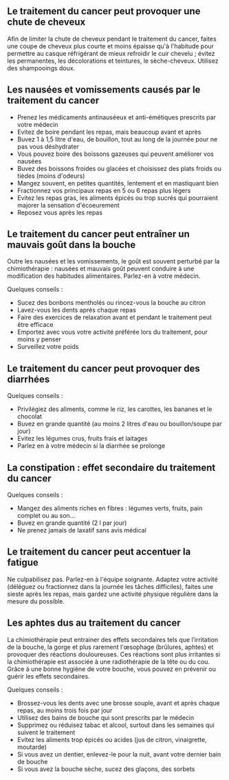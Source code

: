 ## Le traitement du cancer peut provoquer une chute de cheveux
Afin de limiter la chute de cheveux pendant le traitement du cancer, faites une coupe de cheveux plus courte et moins épaisse qu'à l'habitude pour permettre au casque réfrigérant de mieux refroidir le cuir chevelu ; évitez les permanentes, les décolorations et teintures, le sèche-cheveux. Utilisez des shampooings doux.

## Les nausées et vomissements causés par le traitement du cancer
- Prenez les médicaments antinauséeux et anti-émétiques prescrits par votre médecin
- Evitez de boire pendant les repas, mais beaucoup avant et après
- Buvez 1 à 1,5 litre d'eau, de bouillon, tout au long de la journée pour ne pas vous déshydrater
- Vous pouvez boire des boissons gazeuses qui peuvent améliorer vos nausées
- Buvez des boissons froides ou glacées et choisissez des plats froids ou tièdes (moins d'odeurs)
- Mangez souvent, en petites quantités, lentement et en mastiquant bien
- Fractionnez vos principaux repas en 5 ou 6 repas plus légers
- Evitez les repas gras, les aliments épicés ou trop sucrés qui pourraient majorer la sensation d'écoeurement
- Reposez vous après les repas

## Le traitement du cancer peut entraîner un mauvais goût dans la bouche

Outre les nausées et les vomissements, le goût est souvent perturbé par la chimiothérapie : nausées et mauvais goût peuvent conduire à une modification des habitudes alimentaires. Parlez-en à votre médecin.

Quelques conseils :

- Sucez des bonbons mentholés ou rincez-vous la bouche au citron
- Lavez-vous les dents après chaque repas
- Faire des exercices de relaxation avant et pendant le traitement peut être efficace
- Emportez avec vous votre activité préférée lors du traitement, pour moins y penser
- Surveillez votre poids

## Le traitement du cancer peut provoquer des diarrhées

Quelques conseils :

- Privilégiez des aliments, comme le riz, les carottes, les bananes et le chocolat
- Buvez en grande quantité (au moins 2 litres d'eau ou bouillon/soupe par jour)
- Evitez les légumes crus, fruits frais et laitages
- Parlez en à votre médecin si la diarrhée se prolonge

## La constipation : effet secondaire du traitement du cancer

Quelques conseils :

- Mangez des aliments riches en fibres : légumes verts, fruits, pain complet ou au son…
- Buvez en grande quantité (2 l par jour)
- Ne prenez jamais de laxatif sans avis médical

## Le traitement du cancer peut accentuer la fatigue

Ne culpabilisez pas. Parlez-en à l'équipe soignante. Adaptez votre activité (déléguez ou fractionnez dans la journée les tâches difficiles), faites une sieste après les repas, mais gardez une activité physique régulière dans la mesure du possible.

## Les aphtes dus au traitement du cancer

La chimiothérapie peut entrainer des effets secondaires tels que l’irritation de la bouche, la gorge et plus rarement l'œsophage (brûlures, aphtes) et provoquer des réactions douloureuses. Ces réactions sont plus irritantes si la chimiothérapie est associée à une radiothérapie de la tête ou du cou. Grâce à une bonne hygiène de votre bouche, vous pouvez en prévenir ou guérir les effets secondaires.

Quelques conseils :

- Brossez-vous les dents avec une brosse souple, avant et après chaque repas, au moins trois fois par jour
- Utilisez des bains de bouche qui sont prescrits par le médecin
- Supprimez ou réduisez tabac et alcool, surtout dans les semaines qui suivent le traitement
- Evitez les aliments trop épicés ou acides (jus de citron, vinaigrette, moutarde)
- Si vous avez un dentier, enlevez-le pour la nuit, avant votre dernier bain de bouche
- Si vous avez la bouche sèche, sucez des glaçons, des sorbets